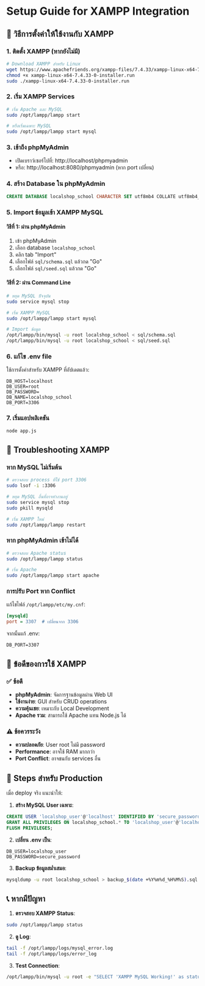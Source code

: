 # Setup Guide for XAMPP Integration

## 🚀 วิธีการตั้งค่าให้ใช้งานกับ XAMPP

### 1. ติดตั้ง XAMPP (หากยังไม่มี)
```bash
# Download XAMPP สำหรับ Linux
wget https://www.apachefriends.org/xampp-files/7.4.33/xampp-linux-x64-7.4.33-0-installer.run
chmod +x xampp-linux-x64-7.4.33-0-installer.run
sudo ./xampp-linux-x64-7.4.33-0-installer.run
```

### 2. เริ่ม XAMPP Services
```bash
# เริ่ม Apache และ MySQL
sudo /opt/lampp/lampp start

# หรือเริ่มเฉพาะ MySQL
sudo /opt/lampp/lampp start mysql
```

### 3. เข้าถึง phpMyAdmin
- เปิดเบราว์เซอร์ไปที่: http://localhost/phpmyadmin
- หรือ: http://localhost:8080/phpmyadmin (หาก port เปลี่ยน)

### 4. สร้าง Database ใน phpMyAdmin
```sql
CREATE DATABASE localshop_school CHARACTER SET utf8mb4 COLLATE utf8mb4_unicode_ci;
```

### 5. Import ข้อมูลเข้า XAMPP MySQL

#### วิธีที่ 1: ผ่าน phpMyAdmin
1. เข้า phpMyAdmin
2. เลือก database `localshop_school`
3. คลิก tab "Import"
4. เลือกไฟล์ `sql/schema.sql` แล้วกด "Go"
5. เลือกไฟล์ `sql/seed.sql` แล้วกด "Go"

#### วิธีที่ 2: ผ่าน Command Line
```bash
# หยุด MySQL ปัจจุบัน
sudo service mysql stop

# เริ่ม XAMPP MySQL
sudo /opt/lampp/lampp start mysql

# Import ข้อมูล
/opt/lampp/bin/mysql -u root localshop_school < sql/schema.sql
/opt/lampp/bin/mysql -u root localshop_school < sql/seed.sql
```

### 6. แก้ไข .env file
ใช้การตั้งค่าสำหรับ XAMPP ที่อัปเดตแล้ว:
```properties
DB_HOST=localhost
DB_USER=root
DB_PASSWORD=
DB_NAME=localshop_school
DB_PORT=3306
```

### 7. เริ่มแอปพลิเคชัน
```bash
node app.js
```

## 🔧 Troubleshooting XAMPP

### หาก MySQL ไม่เริ่มต้น
```bash
# ตรวจสอบ process ที่ใช้ port 3306
sudo lsof -i :3306

# หยุด MySQL อื่นที่อาจทำงานอยู่
sudo service mysql stop
sudo pkill mysqld

# เริ่ม XAMPP ใหม่
sudo /opt/lampp/lampp restart
```

### หาก phpMyAdmin เข้าไม่ได้
```bash
# ตรวจสอบ Apache status
sudo /opt/lampp/lampp status

# เริ่ม Apache
sudo /opt/lampp/lampp start apache
```

### การปรับ Port หาก Conflict
แก้ไขไฟล์ `/opt/lampp/etc/my.cnf`:
```ini
[mysqld]
port = 3307  # เปลี่ยนจาก 3306
```

จากนั้นแก้ .env:
```properties
DB_PORT=3307
```

## 📱 ข้อดีของการใช้ XAMPP

### ✅ ข้อดี
- **phpMyAdmin**: จัดการฐานข้อมูลผ่าน Web UI
- **ใช้งานง่าย**: GUI สำหรับ CRUD operations
- **ความคุ้นเชย**: เหมาะกับ Local Development
- **Apache รวม**: สามารถใช้ Apache แทน Node.js ได้

### ⚠️ ข้อควรระวัง  
- **ความปลอดภัย**: User root ไม่มี password
- **Performance**: อาจใช้ RAM มากกว่า
- **Port Conflict**: อาจชนกับ services อื่น

## 🎯 Steps สำหรับ Production

เมื่อ deploy จริง แนะนำให้:

1. **สร้าง MySQL User เฉพาะ**:
```sql
CREATE USER 'localshop_user'@'localhost' IDENTIFIED BY 'secure_password';
GRANT ALL PRIVILEGES ON localshop_school.* TO 'localshop_user'@'localhost';
FLUSH PRIVILEGES;
```

2. **เปลี่ยน .env เป็น**:
```properties
DB_USER=localshop_user
DB_PASSWORD=secure_password
```

3. **Backup ข้อมูลสม่ำเสมอ**:
```bash
mysqldump -u root localshop_school > backup_$(date +%Y%m%d_%H%M%S).sql
```

## 📞 หากมีปัญหา

1. **ตรวจสอบ XAMPP Status**:
```bash
sudo /opt/lampp/lampp status
```

2. **ดู Log**:
```bash
tail -f /opt/lampp/logs/mysql_error.log
tail -f /opt/lampp/logs/error_log
```

3. **Test Connection**:
```bash
/opt/lampp/bin/mysql -u root -e "SELECT 'XAMPP MySQL Working!' as status;"
```